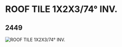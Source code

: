 # ROOF TILE 1X2X3/74° INV.
## 2449
![ROOF TILE 1X2X3/74° INV.](https://lc-www-live-s.legocdn.com/media/bricks/5/2/244926.jpg)